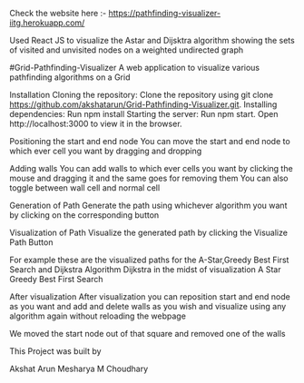 Check the website here :- https://pathfinding-visualizer-iitg.herokuapp.com/

Used React JS to visualize  the Astar and Dijsktra algorithm showing the
sets of visited and unvisited nodes on a weighted undirected graph

#Grid-Pathfinding-Visualizer
A web application to visualize various pathfinding algorithms on a Grid

Installation
Cloning the repository:
Clone the repository using git clone https://github.com/akshatarun/Grid-Pathfinding-Visualizer.git.
Installing dependencies:
Run npm install
Starting the server:
Run npm start.
Open http://localhost:3000 to view it in the browser.


Positioning the start and end node
You can move the start and end node to which ever cell you want by dragging and dropping



Adding walls
You can add walls to which ever cells you want by clicking the mouse and dragging it and the same goes for removing them
You can also toggle between wall cell and normal cell


Generation of Path
Generate the path using whichever algorithm you want by clicking on the corresponding button

Visualization of Path
Visualize the generated path by clicking the Visualize Path Button

For example these are the visualized paths for the A-Star,Greedy Best First Search and Dijkstra Algorithm
Dijkstra in the midst of visualization  A Star  Greedy Best First Search 

After visualization
After visualization you can reposition start and end node as you want and add and delete walls as you wish and visualize using any algorithm again without reloading the webpage

We moved the start node out of that square and removed one of the walls 

This Project was built by

Akshat Arun
Mesharya M Choudhary
